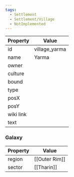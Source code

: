 ```yaml
---
tags:
  - Settlement
  - Settlement/Village
  - NotImplemented
---
```


| Property  | Value         |
| --------- | ------------- |
| id        | village_yarma |
| name      | Yarma         |
| owner     |               |
| culture   |               |
| bound     |               |
| type      |               |
| posX      |               |
| posY      |               |
| wiki link |               |
| text      |               |

### Galaxy
| Property | Value         |
| -------- | ------------- |
| region   | [[Outer Rim]] |
| sector   | [[Tharin]]    |

